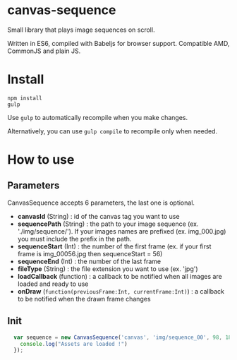 # canvas-sequence
Small library that plays image sequences on scroll.

Written in ES6, compiled with Babeljs for browser support. Compatible AMD, CommonJS and plain JS.

# Install
```
npm install
gulp
```

Use `gulp` to automatically recompile when you make changes.

Alternatively, you can use `gulp compile` to recompile only when needed.

# How to use

## Parameters

CanvasSequence accepts 6 parameters, the last one is optional.
- **canvasId** (String) : id of the canvas tag you want to use
- **sequencePath** (String) : the path to your image sequence (ex. './img/sequence/').
If your images names are prefixed (ex. img_000.jpg) you must include the prefix in the path.
- **sequenceStart** (Int) : the number of the first frame (ex. if your first frame is img_00056.jpg then sequenceStart = 56)
- **sequenceEnd** (Int) : the number of the last frame
- **fileType** (String) : the file extension you want to use (ex. 'jpg')
- **loadCallback** (function) : a callback to be notified when all images are loaded and ready to use
- **onDraw** (`function(previousFrame:Int, currentFrame:Int)`) : a callback to be notified when the drawn frame changes

## Init

```javascript
  var sequence = new CanvasSequence('canvas', 'img/sequence_00', 98, 180, '.jpg', function() {
    console.log("Assets are loaded !")
  });
```
